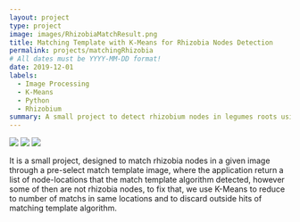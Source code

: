 ```yaml
---
layout: project
type: project
image: images/RhizobiaMatchResult.png
title: Matching Template with K-Means for Rhizobia Nodes Detection
permalink: projects/matchingRhizobia
# All dates must be YYYY-MM-DD format!
date: 2019-12-01
labels:
  - Image Processing
  - K-Means
  - Python
  - Rhizobium 
summary: A small project to detect rhizobium nodes in legumes roots using OpenCV and K-Means.
---
```


<div class="ui small rounded images">
  <img class="ui image" src="https://raw.githubusercontent.com/Diolante/Matching-Template-with-K-Means-for-Rhizobia-Nodes-Detection/master/Exp.1%20-%20Florest%C3%B3polis%2C%2035DAE%2C%202017-2018%2C%20T15%2C%20R1%2C%20P2.jpg">
  <img class="ui image" src="https://raw.githubusercontent.com/Diolante/Matching-Template-with-K-Means-for-Rhizobia-Nodes-Detection/master/Exp.1%20-%20Florest%C3%B3polis%2C%2035DAE%2C%202017-2018%2C%20T22%2C%20R5%2C%20P3.jpg">
  <img class="ui image" src="https://raw.githubusercontent.com/Diolante/Matching-Template-with-K-Means-for-Rhizobia-Nodes-Detection/master/Exp.2%20-%20Florest%C3%B3polis%2C%2035DAE%2C%202017-2018%2C%20T4%2C%20R2%2C%20P4.jpg">
</div>

It is a small project, designed to match rhizobia nodes in a given image through a pre-select match template image, where the application return a list of node-locations that the match template algorithm detected, however some of then are not rhizobia nodes, to fix that, we use K-Means to reduce to number of matchs in same locations and to discard outside hits of matching template algorithm.



